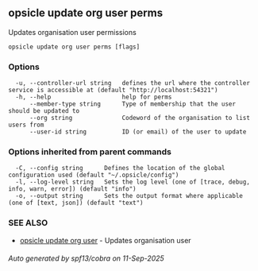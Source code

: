 ## opsicle update org user perms

Updates organisation user permissions

```
opsicle update org user perms [flags]
```

### Options

```
  -u, --controller-url string   defines the url where the controller service is accessible at (default "http://localhost:54321")
  -h, --help                    help for perms
      --member-type string      Type of membership that the user should be updated to
      --org string              Codeword of the organisation to list users from
      --user-id string          ID (or email) of the user to update
```

### Options inherited from parent commands

```
  -C, --config string      Defines the location of the global configuration used (default "~/.opsicle/config")
  -l, --log-level string   Sets the log level (one of [trace, debug, info, warn, error]) (default "info")
  -o, --output string      Sets the output format where applicable (one of [text, json]) (default "text")
```

### SEE ALSO

* [opsicle update org user](cli/opsicle_update_org_user.md)	 - Updates organisation user

###### Auto generated by spf13/cobra on 11-Sep-2025
